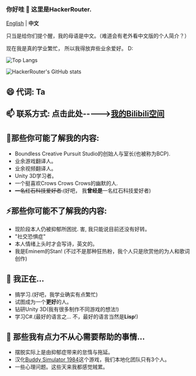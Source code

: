 ### 你好哇 👋 这里是HackerRouter.

[English](https://github.com/HackerRouter/HackerRouter/blob/main/README.md) | **中文**

只当是给你们提个醒，我的母语是中文。（难道会有老外看中文版的个人简介？）

现在我是真的学业繁忙， 所以我得放弃些业余爱好。 D:

![Top Langs](https://github-readme-stats.vercel.app/api/top-langs/?username=hackerrouter&theme=highcontrast&show_icons=true)

![HackerRouter's GitHub stats](https://github-readme-stats.vercel.app/api?username=hackerrouter&theme=highcontrast&show_icons=true)

😄 代词: 
Ta
------

📫 联系方式: 
点击此处----->[我的Bilibili空间](https://space.bilibili.com/335688294)
------

👯那些你可能了解我的内容:
----

- Boundless Creative Pursuit Studio的创始人与室长(也被称为BCP).
- 业余游戏翻译人。
- 业余视频翻译人。
- Unity 3D学习者。
- 一个挺喜欢Crows Crows Crows的幽默的人.
- ~~一名红石科技爱好者.~~(好吧， 我**曾经是**一名红石科技爱好者)

⚡那些你可能不了解我的内容:
----

- 现阶段本人仍被抑郁所困扰. 害, 我只能说目前还没有好转。
- "社交恐惧症"
- 本人情绪上头时才会写诗，英文的。
- 我是Eminem的Stan! (不过不是那种狂热粉，我个人只是欣赏他的为人和歌词创作)


<!--
**HackerRouter/HackerRouter** is a ✨ _special_ ✨ repository because its `README.md` (this file) appears on your GitHub profile.

Here are some ideas to get you started:

- 🔭 I’m currently working on ...
- 🌱 I’m currently learning ...
- 👯 I’m looking to collaborate on ...
- 🤔 I’m looking for help with ...
- 💬 Ask me about ...
- 📫 How to reach me: ...
- 😄 Pronouns: ...
- ⚡ Fun fact: ...
-->


🔭 我正在...
------

- 搞学习.(好吧，我学业确实有点繁忙)
- 试图成为一个**更好**的人。
- 钻研Unity 3D(我有很多制作不同游戏的想法!)
- 学习C#.(最好的语言之... 不，最好的语言当然是**Lisp**!)


🤔 那些我有点力不从心需要帮助的事情...
------

- 摆脱实际上是由抑郁症带来的怠惰与拖延。
- 汉化[Buddy Simulator 1984](https://store.steampowered.com/app/1269950/Buddy_Simulator_1984/)这个游戏，我们本地化团队只有3个人。
- 一些心理问题。这些天来我都感觉贼累。
